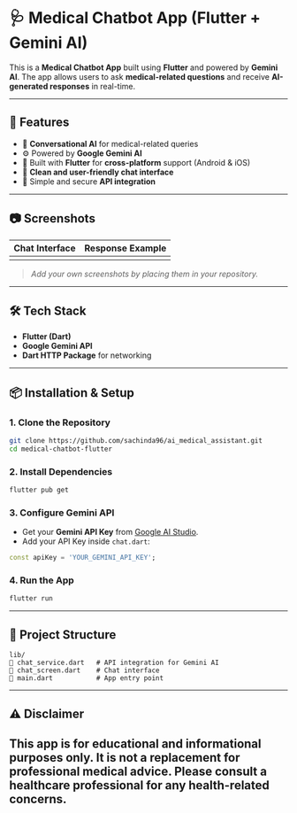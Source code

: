 # 🩺 Medical Chatbot App (Flutter + Gemini AI)

This is a **Medical Chatbot App** built using **Flutter** and powered by **Gemini AI**. The app allows users to ask **medical-related questions** and receive **AI-generated responses** in real-time.

---

## 🚀 Features

- 💬 **Conversational AI** for medical-related queries
- ⚙️ Powered by **Google Gemini AI**
- 📱 Built with **Flutter** for **cross-platform** support (Android & iOS)
- 🎨 **Clean and user-friendly chat interface**
- 🔐 Simple and secure **API integration**

---

## 📷 Screenshots

| Chat Interface | Response Example |
| -------------- | ---------------- |
|                |                  |

> *Add your own screenshots by placing them in your repository.*

---

## 🛠️ Tech Stack

- **Flutter (Dart)**
- **Google Gemini API**
- **Dart HTTP Package** for networking

---

## 📦 Installation & Setup

### 1. Clone the Repository

```bash
git clone https://github.com/sachinda96/ai_medical_assistant.git
cd medical-chatbot-flutter
```

### 2. Install Dependencies

```bash
flutter pub get
```

### 3. Configure Gemini API

- Get your **Gemini API Key** from [Google AI Studio](https://aistudio.google.com/app/apikey).
- Add your API Key inside `chat.dart`:

```dart
const apiKey = 'YOUR_GEMINI_API_KEY';
```

### 4. Run the App

```bash
flutter run
```

---

## 📂 Project Structure

```
lib/
🔗 chat_service.dart   # API integration for Gemini AI
🔗 chat_screen.dart    # Chat interface
🔗 main.dart           # App entry point
```

---

## ⚠️ Disclaimer

This app is for **educational and informational purposes only**.
It is **not a replacement for professional medical advice**.
Please consult a healthcare professional for any health-related concerns.
---

